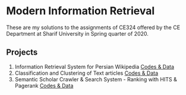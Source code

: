 # Modern Information Retrieval
These are my solutions to the assignments of CE324 offered by the CE Department at Sharif University in Spring quarter of 2020.

## Projects
1. Information Retrieval System for Persian Wikipedia [Codes & Data](https://github.com/ytabatabaee/Modern-Information-Retrieval/tree/master/phase1)
2. Classification and Clustering of Text articles [Codes & Data](https://github.com/ytabatabaee/Modern-Information-Retrieval/tree/master/phase2)
3. Semantic Scholar Crawler & Search System - Ranking with HITS & Pagerank [Codes & Data](https://github.com/ytabatabaee/Modern-Information-Retrieval/tree/master/phase3)






